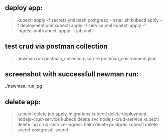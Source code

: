 ## deploy app:

> kubectl apply -f secrets.yml
> bash postgresql-install.sh
> kubectl apply -f deployment.yml
> kubectl apply -f service.yml
> kubectl apply -f ingress.yml
> kubectl apply -f job.yml

## test crud via postman collection

> newman run postman_collection.json -e postman_environment.json

## screenshot with successfull newman run:

./newman_run.jpg

## delete app:

> kubectl delete job apply-migrations
> kubectl delete deployment nodejs-crud-service
> kubectl delete svc nodejs-crud-service
> kubectl delete ing crud-service-ingress
> helm delete postgres
> kubectl delete secret postgresql-secret